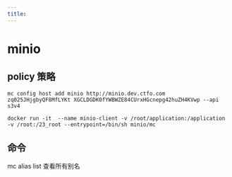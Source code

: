 ```yaml
---
title:
---
```

# minio

## policy 策略

```
mc config host add minio http://minio.dev.ctfo.com zq025JHjgbyQF8MfLYKt XGCLDGDK0fYWBWZE84CUrxHGcnepg42huZH4KVwp --api s3v4

docker run -it  --name minio-client -v /root/application:/application -v /root:/23_root --entrypoint=/bin/sh minio/mc

```

## 命令

mc alias list 查看所有别名

